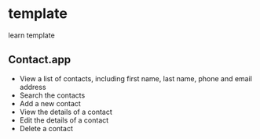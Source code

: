 # template

learn template

## Contact.app

* View a list of contacts, including first name, last name, phone and email address
* Search the contacts
* Add a new contact
* View the details of a contact
* Edit the details of a contact
* Delete a contact
